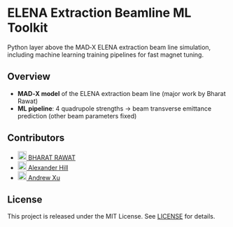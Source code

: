 # ELENA Extraction Beamline ML Toolkit

Python layer above the MAD‑X ELENA extraction beam line simulation, including machine learning training pipelines for fast magnet tuning.

## Overview

- **MAD‑X model** of the ELENA extraction beam line (major work by Bharat Rawat)  
- **ML pipeline**: 4 quadrupole strengths → beam transverse emittance prediction (other beam parameters fixed)

## Contributors

- [<img src="https://github.githubassets.com/images/modules/logos_page/GitHub-Mark.png" width="20"/> BHARAT RAWAT](https://github.com/Bharat-1992)  
- [<img src="https://github.githubassets.com/images/modules/logos_page/GitHub-Mark.png" width="20"/> Alexander Hill](https://github.com/Alex-Hill94)  
- [<img src="https://github.githubassets.com/images/modules/logos_page/GitHub-Mark.png" width="20"/> Andrew Xu](https://github.com/Andrew-XQY)

## License

This project is released under the MIT License. See [LICENSE](LICENSE) for details.
